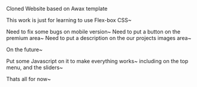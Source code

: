 Cloned Website based on Awax template

This work is just for learning to use Flex-box CSS~

Need to fix some bugs on mobile version~
Need to put a button on the premium area~
Need to put a description on the our projects images area~


On the future~

Put some Javascript on it to make everything works~
including on the top menu, and the sliders~


Thats all for now~
